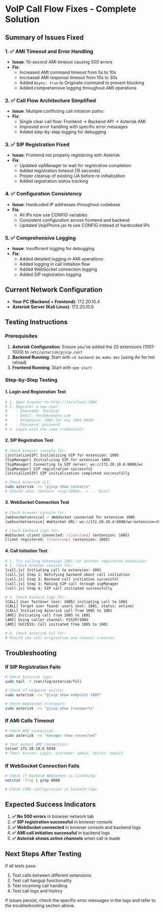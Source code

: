# VoIP Call Flow Fixes - Complete Solution

## Summary of Issues Fixed

### 1. ✅ AMI Timeout and Error Handling
- **Issue**: 10-second AMI timeout causing 500 errors
- **Fix**: 
  - Increased AMI command timeout from 5s to 10s
  - Increased AMI response timeout from 10s to 30s
  - Added `Async: true` to Originate command to prevent blocking
  - Added comprehensive logging throughout AMI operations

### 2. ✅ Call Flow Architecture Simplified
- **Issue**: Multiple conflicting call initiation paths
- **Fix**:
  - Single clear call flow: Frontend → Backend API → Asterisk AMI
  - Improved error handling with specific error messages
  - Added step-by-step logging for debugging

### 3. ✅ SIP Registration Fixed
- **Issue**: Frontend not properly registering with Asterisk
- **Fix**:
  - Updated sipManager to wait for registration completion
  - Added registration timeout (15 seconds)
  - Proper cleanup of existing UA before re-initialization
  - Added registration status tracking

### 4. ✅ Configuration Consistency
- **Issue**: Hardcoded IP addresses throughout codebase
- **Fix**:
  - All IPs now use CONFIG variables
  - Consistent configuration across frontend and backend
  - Updated VoipPhone.jsx to use CONFIG instead of hardcoded IPs

### 5. ✅ Comprehensive Logging
- **Issue**: Insufficient logging for debugging
- **Fix**:
  - Added detailed logging in AMI operations
  - Added logging in call initiation flow
  - Added WebSocket connection logging
  - Added SIP registration logging

## Current Network Configuration

- **Your PC (Backend + Frontend)**: 172.20.10.4
- **Asterisk Server (Kali Linux)**: 172.20.10.6

## Testing Instructions

### Prerequisites
1. **Asterisk Configuration**: Ensure you've added the 20 extensions (1001-1020) to `/etc/asterisk/pjsip.conf`
2. **Backend Running**: Start with `cd backend && make dev` (using Air for hot reload)
3. **Frontend Running**: Start with `npm start`

### Step-by-Step Testing

#### 1. Login and Registration Test
```bash
# 1. Open browser to http://localhost:3000
# 2. Register a new user:
#    - Username: TestUser
#    - Email: test@example.com
#    - Extension: 1005 (or any 1001-1020)
#    - Password: password
# 3. Login with the same credentials
```

#### 2. SIP Registration Test
```bash
# Check browser console for:
[initializeSIP] Initializing SIP for extension: 1005
[SipManager] Initializing SIP for extension 1005
[SipManager] Connecting to SIP server: ws://172.20.10.6:8088/ws
[SipManager] SIP registration successful
[initializeSIP] SIP initialization completed successfully

# Check Asterisk CLI:
sudo asterisk -rx "pjsip show contacts"
# Should show: Contact: <sip:1005@...> ... Avail
```

#### 3. WebSocket Connection Test
```bash
# Check browser console for:
[websocketservice] ✅ WebSocket connected for extension 1005
[websocketservice] WebSocket URL: ws://172.20.10.4:8080/ws?extension=1005

# Check backend logs for:
WebSocket client connected: [timestamp] (extension: 1005)
Client registered: [timestamp] (extension: 1005)
```

#### 4. Call Initiation Test
```bash
# 1. Try calling extension 1001 (or another registered extension)
# 2. Check browser console for:
[call.js] Initiating call to extension: 1001
[call.js] Step 1: Notifying backend about call initiation
[call.js] Step 2: Backend call initiation successful
[call.js] Step 3: Making SIP call through sipManager
[call.js] Step 4: SIP call initiated successfully

# 3. Check backend logs for:
[CALL] User TestUser (ext: 1005) initiating call to 1001
[CALL] Target user found: user1 (ext: 1001, status: online)
[CALL] Initiating Asterisk call from 1005 to 1001
[AMI] Initiating call from 1005 to 1001
[AMI] Using caller channel: PJSIP/1005
[AMI] SUCCESS: Call initiated from 1005 to 1001

# 4. Check Asterisk CLI for:
# Should see call origination and channel creation
```

## Troubleshooting

### If SIP Registration Fails
```bash
# Check Asterisk logs:
sudo tail -f /var/log/asterisk/full

# Check if endpoint exists:
sudo asterisk -rx "pjsip show endpoint 1005"

# Check WebSocket transport:
sudo asterisk -rx "pjsip show transports"
```

### If AMI Calls Timeout
```bash
# Check AMI connection:
sudo asterisk -rx "manager show connected"

# Test manual AMI connection:
telnet 172.20.10.6 5038
# Then: Action: Login, Username: admin, Secret: amp111
```

### If WebSocket Connection Fails
```bash
# Check if backend WebSocket is listening:
netstat -tlnp | grep 8080

# Check CORS configuration in backend logs
```

## Expected Success Indicators

1. **✅ No 500 errors** in browser network tab
2. **✅ SIP registration successful** in browser console
3. **✅ WebSocket connected** in browser console and backend logs
4. **✅ AMI call initiation successful** in backend logs
5. **✅ Asterisk shows active channels** when call is made

## Next Steps After Testing

If all tests pass:
1. Test calls between different extensions
2. Test call hangup functionality
3. Test incoming call handling
4. Test call logs and history

If issues persist, check the specific error messages in the logs and refer to the troubleshooting section above.
